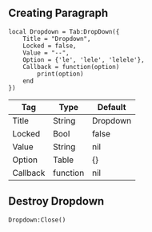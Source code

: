 ## Creating Paragraph
```luau
local Dropdown = Tab:DropDown({
    Title = "Dropdown",
    Locked = false,
    Value = "--",
    Option = {'le', 'lele', 'lelele'},
    Callback = function(option)
        print(option)
    end
})
```

| Tag         | Type        | Default    |
| ----------- | ----------- |------------|
| Title       | String      | Dropdown   |
| Locked      | Bool        | false      |
| Value       | String      | nil        |
| Option      | Table       | {}         |
| Callback    | function    | nil        |

## Destroy Dropdown
```luau
Dropdown:Close()
```
